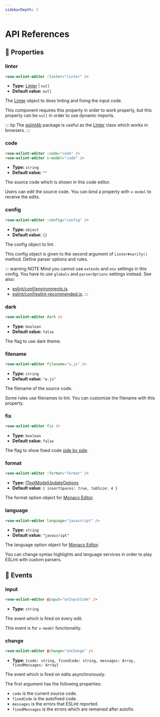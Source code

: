 ```yaml
---
sidebarDepth: 3
---
```


# API References

## 🔧 Properties

### linter

```html
<vue-eslint-editor :linter="linter" />
```

- **Type:** [Linter] | `null`
- **Default value:** `null`

The [Linter] object to does linting and fixing the input code.

This component requires this property in order to work properly, but this property can be `null` in order to use dynamic imports.

::: tip
The [eslint4b] package is useful as the [Linter] class which works in browsers.
:::

### code

```html
<vue-eslint-editor :code="code" />
<vue-eslint-editor v-model="code" />
```

- **Type:** `string`
- **Default value:** `""`

The source code which is shown in this code editor.

Users can edit the source code. You can bind a property with `v-model` to receive the edits.

### config

```html
<vue-eslint-editor :config="config" />
```

- **Type:** `object`
- **Default value:** `{}`

The config object to lint.

This config object is given to the second argument of `Linter#verify()` method.
Define parser options and rules.

::: warning NOTE
Mind you cannot use `extends` and `env` settings in this config.
You have to use `globals` and `parserOptions` settings instead.
See also:

- [eslint/conf/environments.js](https://github.com/eslint/eslint/blob/master/conf/environments.js).
- [eslint/conf/eslint-recommended.js](https://github.com/eslint/eslint/blob/master/conf/eslint-recommended.js).
:::

### dark

```html
<vue-eslint-editor dark />
```

- **Type:** `boolean`
- **Default value:** `false`

The flag to use dark theme.

### filename

```html
<vue-eslint-editor filename="a.js" />
```

- **Type:** `string`
- **Default value:** `"a.js"`

The filename of the source code.

Some rules use filenames to lint.
You can customize the filename with this property.

### fix

```html
<vue-eslint-editor fix />
```

- **Type:** `boolean`
- **Default value:** `false`

The flag to show fixed code [side by side](https://microsoft.github.io/monaco-editor/playground.html#creating-the-diffeditor-multi-line-example).

### format

```html
<vue-eslint-editor :format="format" />
```

- **Type:** [ITextModelUpdateOptions](https://microsoft.github.io/monaco-editor/api/interfaces/monaco.editor.itextmodelupdateoptions.html)
- **Default value:** `{ insertSpaces: true, tabSize: 4 }`

The format option object for [Monaco Editor].

### language

```html
<vue-eslint-editor language="javascript" />
```

- **Type:** `string`
- **Default value:** `"javascript"`

The language option object for [Monaco Editor].

You can change syntax highlights and language services in order to play ESLint with custom parsers.

## 🔔 Events

### input

```html
<vue-eslint-editor @input="onInputCode" />
```

- **Type:** `string`

The event which is fired on every edit.

This event is for `v-model` functionality.

### change

```html
<vue-eslint-editor @change="onChange" />
```

- **Type:** `{code: string, fixedCode: string, messages: Array, fixedMessages: Array}`

The event which is fired on edits asynchronously.

The first argument has the following properties:

- `code` is the current source code.
- `fixedCode` is the autofixed code.
- `messages` is the errors that ESLint reported.
- `fixedMessages` is the errors which are remained after autofix.


[Linter]: https://eslint.org/docs/developer-guide/nodejs-api#linter
[Monaco Editor]: https://microsoft.github.io/monaco-editor/
[eslint4b]: https://www.npmjs.com/package/eslint4b
